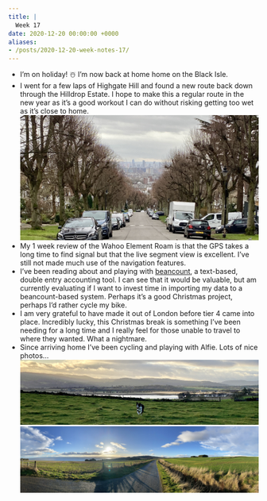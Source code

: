 ```yaml
---
title: |
  Week 17
date: 2020-12-20 00:00:00 +0000
aliases:
- /posts/2020-12-20-week-notes-17/
---
```


- I’m on holiday! ☃️ I’m now back at home home on the Black Isle.
- I went for a few laps of Highgate Hill and found a new route back down through the Hilldrop Estate. I hope to make this a regular route in the new year as it’s a good workout I can do without risking getting too wet as it’s close to home.
    ![B455CE3F-3C43-4E29-9A73-562698ED80B9.jpeg](B455CE3F-3C43-4E29-9A73-562698ED80B9.jpeg)
- My 1 week review of the Wahoo Element Roam is that the GPS takes a long time to find signal but that the live segment view is excellent. I’ve still not made much use of the navigation features.
- I’ve been reading about and playing with [beancount](https://beancount.github.io/docs/), a text-based, double entry accounting tool. I can see that it would be valuable, but am currently evaluating if I want to invest time in importing my data to a beancount-based system. Perhaps it’s a good Christmas project, perhaps I’d rather cycle my bike.
- I am very grateful to have made it out of London before tier 4 came into place. Incredibly lucky, this Christmas break is something I’ve been needing for a long time and I really feel for those unable to travel to where they wanted. What a nightmare.
- Since arriving home I’ve been cycling and playing with Alfie. Lots of nice photos...
    ![01F2634B-4E53-46F6-81AA-23E151C75DFF.jpeg](01F2634B-4E53-46F6-81AA-23E151C75DFF.jpeg)
    ![DEEBFF69-25B4-4DAF-883B-75151F425E35.jpeg](DEEBFF69-25B4-4DAF-883B-75151F425E35.jpeg)
